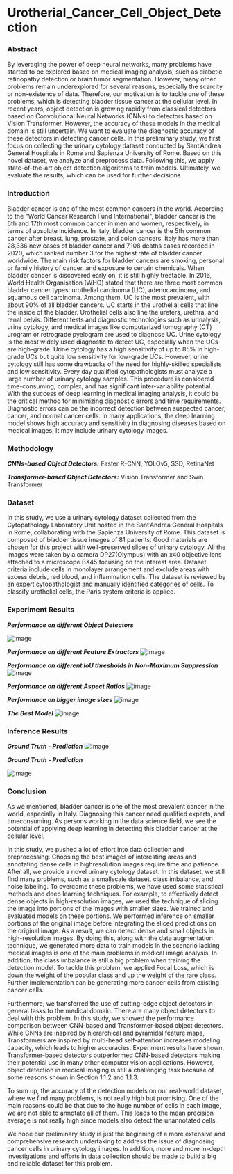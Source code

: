 # Urotherial_Cancer_Cell_Object_Detection
### Abstract
By leveraging the power of deep neural networks, many problems have started
to be explored based on medical imaging analysis, such as diabetic retinopathy
detection or brain tumor segmentation. However, many other problems remain
underexplored for several reasons, especially the scarcity or non-existence of data.
Therefore, our motivation is to tackle one of these problems, which is detecting
bladder tissue cancer at the cellular level.
In recent years, object detection is growing rapidly from classical detectors based on
Convolutional Neural Networks (CNNs) to detectors based on Vision Transformer.
However, the accuracy of these models in the medical domain is still uncertain. We
want to evaluate the diagnostic accuracy of these detectors in detecting cancer cells.
In this preliminary study, we first focus on collecting the urinary cytology dataset
conducted by Sant’Andrea General Hospitals in Rome and Sapienza University of
Rome. Based on this novel dataset, we analyze and preprocess data. Following this,
we apply state-of-the-art object detection algorithms to train models. Ultimately,
we evaluate the results, which can be used for further decisions.
### Introduction
Bladder cancer is one of the most common cancers in the world. According to the "World Cancer Research Fund International", bladder cancer is the 6th and
17th most common cancer in men and women, respectively, in terms of absolute
incidence. In Italy, bladder cancer is the 5th common cancer after breast, lung,
prostate, and colon cancers. Italy has more than 28,336 new cases of bladder cancer
and 7,108 deaths cases recorded in 2020, which ranked number 3 for the highest rate
of bladder cancer worldwide. The main risk factors for bladder cancers are smoking,
personal or family history of cancer, and exposure to certain chemicals. When
bladder cancer is discovered early on, it is still highly treatable. In 2016, World
Health Organisation (WHO) stated that there are three most common bladder cancer
types: urothelial carcinoma (UC), adenocarcinoma, and squamous cell carcinoma.
Among them, UC is the most prevalent, with about 90% of all bladder cancers.
UC starts in the urothelial cells that line the inside of the bladder. Urothelial
cells also line the ureters, urethra, and renal pelvis. Different tests and diagnostic
technologies such as urinalysis, urine cytology, and medical images like computerized
tomography (CT) urogram or retrograde pyelogram are used to diagnose UC. Urine
cytology is the most widely used diagnostic to detect UC, especially when the UCs
are high-grade. Urine cytology has a high sensitivity of up to 85% in high-grade
UCs but quite low sensitivity for low-grade UCs. However, urine cytology still has
some drawbacks of the need for highly-skilled specialists and low sensitivity. Every
day qualified cytopathologists must analyze a large number of urinary cytology
samples. This procedure is considered time-consuming, complex, and has significant
inter-variability potential. With the success of deep learning in medical imaging
analysis, it could be the critical method for minimizing diagnostic errors and time
requirements. Diagnostic errors can be the incorrect detection between suspected
cancer, cancer, and normal cancer cells. In many applications, the deep learning
model shows high accuracy and sensitivity in diagnosing diseases based on medical
images. It may include urinary cytology images.
### Methodology
***CNNs-based Object Detectors:*** Faster R-CNN, YOLOv5, SSD, RetinaNet 

***Transformer-based Object Detectors:*** Vision Transformer and Swin Transformer
### Dataset
In this study, we use a urinary cytology dataset collected from the Cytopathology
Laboratory Unit hosted in the Sant’Andrea General Hospitals in Rome, collaborating
with the Sapienza University of Rome. This dataset is composed of bladder tissue
images of 81 patients. Good materials are chosen for this project with well-preserved
slides of urinary cytology. All the images were taken by a camera DP27(Olympus)
with an x40 objective lens attached to a microscope BX45 focusing on the interest
area. Dataset criteria include cells in monolayer arrangement and exclude areas with
excess debris, red blood, and inflammation cells.
The dataset is reviewed by an expert cytopathologist and manually identified
categories of cells. To classify urothelial cells, the Paris system criteria is applied.
### Experiment Results
***Performance on different Object Detectors***

![image](https://user-images.githubusercontent.com/18412307/200424487-1e550755-f6ab-45ec-b29b-05e731613a85.png)

***Performance on different Feature Extractors***
![image](https://user-images.githubusercontent.com/18412307/200424506-7cb299c8-411a-44e3-a0a8-7f260f0ed42c.png)

***Performance on different IoU thresholds in Non-Maximum Suppression***
![image](https://user-images.githubusercontent.com/18412307/200424531-7e7089b6-f5bc-446e-869f-99bae617e3a2.png)

***Performance on different Aspect Ratios***
![image](https://user-images.githubusercontent.com/18412307/200424561-a71e9227-40f0-4502-b95f-b09741c2ce56.png)

***Performance on bigger image sizes***
![image](https://user-images.githubusercontent.com/18412307/200426341-2be4032e-4f7f-4c78-a23a-520999dc5a46.png)

***The Best Model***
![image](https://user-images.githubusercontent.com/18412307/200424597-cc4a63c7-bb1a-45b2-8054-84eed43a4c50.png)

### Inference Results
***Ground Truth - Prediction***
![image](https://user-images.githubusercontent.com/18412307/200425413-6df4143e-5fb4-4f9f-a437-34a6285848d2.png)

***Ground Truth - Prediction***

![image](https://user-images.githubusercontent.com/18412307/200425572-eef8557e-14a5-479c-a52c-10f924e74439.png)

### Conclusion

As we mentioned, bladder cancer is one of the most prevalent cancer in the
world, especially in Italy. Diagnosing this cancer need qualified experts, and timeconsuming. As persons working in the data science field, we see the potential of
applying deep learning in detecting this bladder cancer at the cellular level.

In this study, we pushed a lot of effort into data collection and preprocessing.
Choosing the best images of interesting areas and annotating dense cells in highresolution images require time and patience. After all, we provide a novel urinary
cytology dataset. In this dataset, we still find many problems, such as a smallscale dataset, class imbalance, and noise labeling. To overcome these problems, we
have used some statistical methods and deep learning techniques. For example, to
effectively detect dense objects in high-resolution images, we used the technique of
slicing the image into portions of the images with smaller sizes. We trained and
evaluated models on these portions. We performed inference on smaller portions of
the original image before integrating the sliced predictions on the original image.
As a result, we can detect dense and small objects in high-resolution images. By
doing this, along with the data augmentation technique, we generated more data to
train models in the scenario lacking medical images is one of the main problems in
medical image analysis. In addition, the class imbalance is still a big problem when
training the detection model. To tackle this problem, we applied Focal Loss, which
is down the weight of the popular class and up the weight of the rare class. Further
implementation can be generating more cancer cells from existing cancer cells.

Furthermore, we transferred the use of cutting-edge object detectors in general
tasks to the medical domain. There are many object detectors to deal with this
problem. In this study, we showed the performance comparison between CNN-based
and Transformer-based object detectors. While CNNs are inspired by hierarchical
and pyramidal feature maps, Transformers are inspired by multi-head self-attention
increases modeling capacity, which leads to higher accuracies. Experiment results
have shown, Transformer-based detectors outperformed CNN-based detectors making
their potential use in many other computer vision applications. However, object
detection in medical imaging is still a challenging task because of some reasons
shown in Section 1.1.2 and 1.1.3.

To sum up, the accuracy of the detection models on our real-world dataset, where
we find many problems, is not really high but promising. One of the main reasons
could be that due to the huge number of cells in each image, we are not able to
annotate all of them. This leads to the mean precision average is not really high
since models also detect the unannotated cells.

We hope our preliminary study is just the beginning of a more extensive and
comprehensive research undertaking to address the issue of diagnosing cancer cells in urinary cytology images. In addition, more and more in-depth investigations and
efforts in data collection should be made to build a big and reliable dataset for this
problem.
